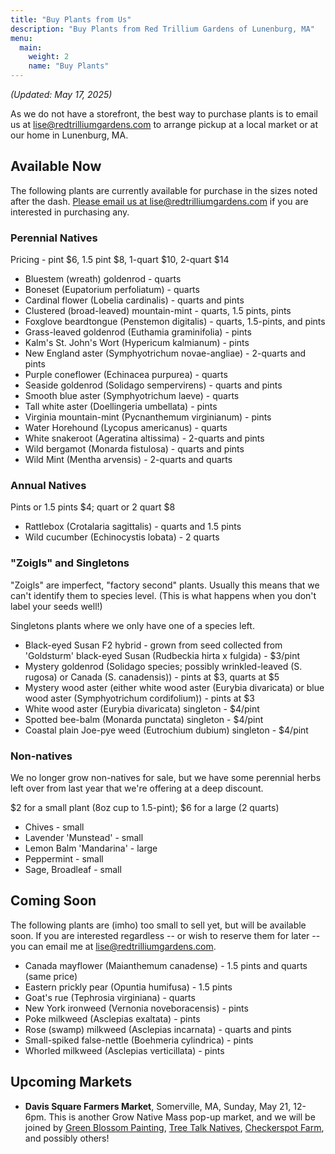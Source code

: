 ```yaml
---
title: "Buy Plants from Us"
description: "Buy Plants from Red Trillium Gardens of Lunenburg, MA"
menu:
  main:
    weight: 2
    name: "Buy Plants"
---
```


_(Updated: May 17, 2025)_

As we do not have a storefront, the best way to purchase plants is to email us at [lise@redtrilliumgardens.com](mailto:lise@redtrilliumgardens.com) to arrange pickup at a local market or at our home in Lunenburg, MA. 

## Available Now

The following plants are currently available for purchase in the sizes noted after the dash. [Please email us at lise@redtrilliumgardens.com](mailto:lise@redtrilliumgardens.com) if you are interested in purchasing any.

### Perennial Natives

Pricing - pint $6, 1.5 pint $8, 1-quart $10, 2-quart $14

- Bluestem (wreath) goldenrod - quarts
- Boneset (Eupatorium perfoliatum) - quarts
- Cardinal flower (Lobelia cardinalis) - quarts and pints
- Clustered (broad-leaved) mountain-mint - quarts, 1.5 pints, pints
- Foxglove beardtongue (Penstemon digitalis) - quarts, 1.5-pints, and pints
- Grass-leaved goldenrod (Euthamia graminifolia) - pints
- Kalm's St. John's Wort (Hypericum kalmianum) - pints
- New England aster (Symphyotrichum novae-angliae) - 2-quarts and pints
- Purple coneflower (Echinacea purpurea) - quarts
- Seaside goldenrod (Solidago sempervirens) - quarts and pints
- Smooth blue aster (Symphyotrichum laeve) - quarts
- Tall white aster (Doellingeria umbellata) - pints
- Virginia mountain-mint (Pycnanthemum virginianum) - pints
- Water Horehound (Lycopus americanus) - quarts
- White snakeroot (Ageratina altissima) - 2-quarts and pints
- Wild bergamot (Monarda fistulosa) - quarts and pints
- Wild Mint (Mentha arvensis) - 2-quarts and quarts

### Annual Natives

Pints or 1.5 pints $4; quart or 2 quart $8

- Rattlebox (Crotalaria sagittalis) - quarts and 1.5 pints
- Wild cucumber (Echinocystis lobata) - 2 quarts

### "Zoigls" and Singletons

"Zoigls" are imperfect, "factory second" plants. Usually this means that we can't identify them to species level. (This is what happens when you don't label your seeds well!)

Singletons plants where we only have one of a species left.

- Black-eyed Susan F2 hybrid - grown from seed collected from 'Goldsturm' black-eyed Susan (Rudbeckia hirta x fulgida) - $3/pint
- Mystery goldenrod (Solidago species; possibly wrinkled-leaved (S. rugosa) or Canada (S. canadensis)) - pints at $3, quarts at $5
- Mystery wood aster (either white wood aster (Eurybia divaricata) or blue wood aster (Symphyotrichum cordifolium)) - pints at $3
- White wood aster (Eurybia divaricata) singleton - $4/pint
- Spotted bee-balm (Monarda punctata) singleton - $4/pint
- Coastal plain Joe-pye weed (Eutrochium dubium) singleton - $4/pint

### Non-natives

We no longer grow non-natives for sale, but we have some perennial herbs left over from last year that we're offering at a deep discount.

$2 for a small plant (8oz cup to 1.5-pint); $6 for a large (2 quarts)

- Chives - small
- Lavender 'Munstead' - small
- Lemon Balm 'Mandarina' - large
- Peppermint - small
- Sage, Broadleaf - small

## Coming Soon 

The following plants are (imho) too small to sell yet, but will be available soon. If you are interested regardless -- or wish to reserve them for later -- you can email me at lise@redtrilliumgardens.com.

- Canada mayflower (Maianthemum canadense) - 1.5 pints and quarts (same price)
- Eastern prickly pear (Opuntia humifusa) - 1.5 pints
- Goat's rue (Tephrosia virginiana) - quarts
- New York ironweed (Vernonia noveboracensis) - pints
- Poke milkweed (Asclepias exaltata) - pints
- Rose (swamp) milkweed (Asclepias incarnata) - quarts and pints
- Small-spiked false-nettle (Boehmeria cylindrica) - pints
- Whorled milkweed (Asclepias verticillata) - pints

## Upcoming Markets
 
- **Davis Square Farmers Market**, Somerville, MA, Sunday, May 21, 12-6pm. This is another Grow Native Mass pop-up market, and we will be joined by [Green Blossom Painting](https://www.facebook.com/GreenBlossomPainting/), [Tree Talk Natives](https://www.treetalknatives.com/), [Checkerspot Farm](https://www.checkerspotfarm.com/), and possibly others!